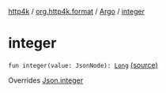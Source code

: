 [http4k](../../index.md) / [org.http4k.format](../index.md) / [Argo](index.md) / [integer](./integer.md)

# integer

`fun integer(value: JsonNode): `[`Long`](https://kotlinlang.org/api/latest/jvm/stdlib/kotlin/-long/index.html) [(source)](https://github.com/http4k/http4k/blob/master/http4k-format-argo/src/main/kotlin/org/http4k/format/Argo.kt#L63)

Overrides [Json.integer](../-json/integer.md)

